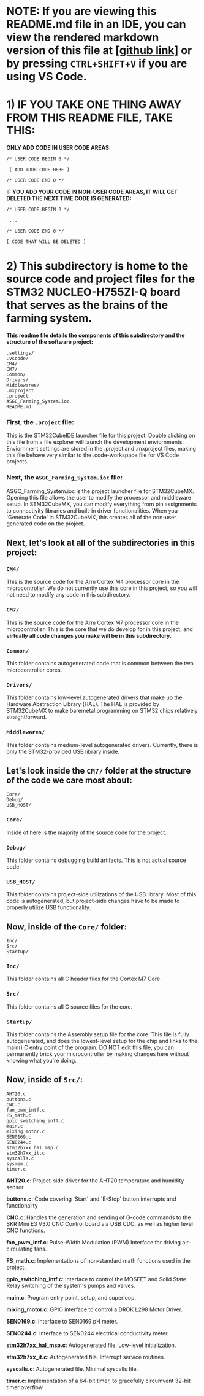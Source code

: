 # NOTE: If you are viewing this README.md file in an IDE, you can view the rendered markdown version of this file at [\[github link\]](https://github.com/Mozzle/ASGC_Farming_System/tree/main/NUCLEO-H755ZI/ASGC_Farming_System) or by pressing `CTRL+SHIFT+V` if you are using VS Code.


# 1) IF YOU TAKE ONE THING AWAY FROM THIS README FILE, TAKE THIS:

**ONLY ADD CODE IN USER CODE AREAS:**

```
/* USER CODE BEGIN 0 */

 [ ADD YOUR CODE HERE ]

/* USER CODE END 0 */

```

**IF YOU ADD YOUR CODE IN NON-USER CODE AREAS, IT WILL GET DELETED THE NEXT TIME CODE IS GENERATED:**

```
/* USER CODE BEGIN 0 */

 ...

/* USER CODE END 0 */

[ CODE THAT WILL BE DELETED ]
```



# 2) This subdirectory is home to the source code and project files for the STM32 NUCLEO-H755ZI-Q board that serves as the brains of the farming system.

**This readme file details the components of this subdirectory and the structure of the software project:**

```
.settings/
.vscode/
CM4/
CM7/
Common/
Drivers/
Middlewares/
.mxproject
.project
ASGC_Farming_System.ioc
README.md
```

### First, the  `.project` file:

This is the STM32CubeIDE launcher file for this project. Double clicking on this file from a file explorer will launch the development enviornments. Enviornment settings are stored in the .project and .mxproject files, making this file behave very similar to the .code-workspace file for VS Code projects.

### Next, the `ASGC_Farming_System.ioc` file:

ASGC_Farming_System.ioc is the project launcher file for STM32CubeMX. Opening this file allows the user to modify the processor and middleware setup. In STM32CubeMX, you can modify everything from pin assignments to connectivity libraries and built-in driver functionalities. When you 'Generate Code' in STM32CubeMX, this creates all of the non-user generated code on the project.

## Next, let's look at all of the subdirectories in this project:


### `CM4/` 
This is the source code for the Arm Cortex M4 processor core in the microcontroller. We do not currently use this core in this project, so you will not need to modify any code in this subdirectory.

### `CM7/`
This is the source code for the Arm Cortex M7 processor core in the microcontroller. This is the core that we do develop for in this project, and **virtually all code changes you make will be in this subdirectory.**

### `Common/`
This folder contains autogenerated code that is common between the two microcontroller cores.

### `Drivers/` 
This folder contains low-level autogenerated drivers that make up the Hardware Abstraction Library (HAL). The HAL is provided by STM32CubeMX to make baremetal programming on STM32 chips relatively straightforward.

### `Middlewares/` 
This folder contains medium-level autogenerated drivers. Currently, there is only the STM32-provided USB library inside.


## Let's look inside the `CM7/` folder at the structure of the code we care most about:

```
Core/
Debug/
USB_HOST/
```

### `Core/` 
Inside of here is the majority of the source code for the project.

### `Debug/`
This folder contains debugging build artifacts. This is not actual source code.

### `USB_HOST/` 
This folder contains project-side utilizations of the USB library. Most of this code is autogenerated, but project-side changes have to be made to properly utilize USB functionality.

## Now, inside of the `Core/` folder:

```
Inc/
Src/
Startup/
```

### `Inc/`
This folder contains all C header files for the Cortex M7 Core.

### `Src/`
This folder contains all C source files for the core.

### `Startup/`
This folder contains the Assembly setup file for the core. This file is fully autogenerated, and does the lowest-level setup for the chip and links to the main() C entry point of the program. DO NOT edit this file, you can permanently brick your microcontroller by making changes here without knowing what you're doing.

## Now, inside of `Src/`:

```
AHT20.c
buttons.c
CNC.c
fan_pwm_intf.c
FS_math.c
gpio_switching_intf.c
main.c
mixing_motor.c
SEN0169.c
SEN0244.c
stm32h7xx_hal_msp.c
stm32h7xx_it.c
syscalls.c
sysmem.c
timer.c
```

**AHT20.c**: Project-side driver for the AHT20 temperature and humidity sensor

**buttons.c**: Code covering 'Start' and 'E-Stop' button interrupts and functionality

**CNC.c**: Handles the generation and sending of G-code commands to the SKR Mini E3 V3.0 CNC Control board via USB CDC, as well as higher level CNC functions.

**fan_pwm_intf.c**: Pulse-Width Modulation (PWM) Interface for driving air-circulating fans.

**FS_math.c**: Implementations of non-standard math functions used in the project.

**gpio_switching_intf.c**: Interface to control the MOSFET and Solid State Relay switching of the system's pumps and valves.

**main.c**: Program entry point, setup, and superloop.

**mixing_motor.c**: GPIO interface to control a DROK L298 Motor Driver.

**SEN0169.c**: Interface to SEN0169 pH meter.

**SEN0244.c**: Interface to SEN0244 electrical conductivity meter.

**stm32h7xx_hal_msp.c**: Autogenerated file. Low-level initialization.

**stm32h7xx_it.c**: Autogenerated file. Interrupt service routines.

**syscalls.c**: Autogenerated file. Minimal syscalls file.

**timer.c**: Implementation of a 64-bit timer, to gracefully circumvent 32-bit timer overflow.

